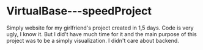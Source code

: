 # VirtualBase---speedProject
Simply website for my girlfriend's project created in 1,5 days.
Code is very ugly, I know it. But I did't have much time for it and the main purpose of this project 
was to be a simply visualization.
I didn't care about backend.
